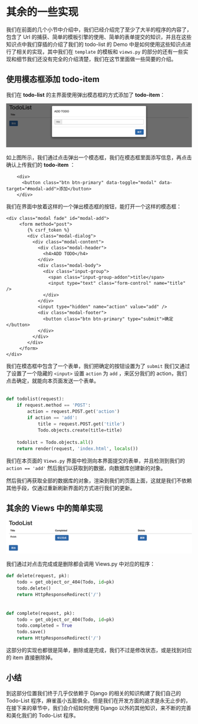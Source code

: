 # 其余的一些实现

我们在前面的几个小节中介绍中，我们已经介绍完了至少了大半的程序的内容了，包含了 Url 的捕获、简单的模板引擎的使用、简单的表单提交的知识，并且在这些知识点中我们穿插的介绍了我们的 todo-list 的 Demo 中是如何使用这些知识点进行了相关的实现，其中我们在 `template` 的模板和 `views.py` 的部分的还有一些实现和细节我们还没有完全的介绍清楚，我们在这节里面做一些简要的介绍。

## 使用模态框添加 todo-item

我们在 **todo-list** 的主界面使用弹出模态框的方式添加了 **todo-item**：

![model](chapter_8_zero_to_web_views/model.png)

如上图所示，我们通过点击弹出一个模态框，我们在模态框里面添写信息，再点击确认上传我们的 **todo-item** ：

``` django
    <div>
      <button class="btn btn-primary" data-toggle="modal" data-target="#modal-add">添加</button>
    </div>
```

我们在界面中放着这样的一个弹出模态框的按钮，能打开一个这样的模态框：

``` django
<div class="modal fade" id="modal-add">
     <form method="post">
        {% csrf_token %}
        <div class="modal-dialog">
          <div class="modal-content">
            <div class="modal-header">
              <h4>ADD TODO</h4>
            </div>
            <div class="modal-body">
              <div class="input-group">
                <span class="input-group-addon">title</span>
                <input type="text" class="form-control" name="title" />
              </div>
            </div>
            <input type="hidden" name="action" value="add" />
            <div class="modal-footer">
              <button class="btn btn-primary" type="submit">确定</button>
            </div>
          </div>
        </div>
     </form>
</div>
```

我们在模态框中包含了一个表单，我们把确定的按钮设置为了 `submit` 我们又通过了设置了一个隐藏的 `<input>` 设置 `action` 为 `add` ，来区分我们的 action，我们点击确定，就能向本页面发送一个表单。

``` python

def todolist(request):
    if request.method == 'POST':
        action = request.POST.get('action')
        if action == 'add':
            title = request.POST.get('title')
            Todo.objects.create(title=title)

    todolist = Todo.objects.all()
    return render(request, 'index.html', locals())

```

我们在本页面的 `Views.py` 界面中检测向本界面提交的表单，并且检测到我们的 `action == 'add'` 然后我们以获取到的数据，向数据库创建新的对象。

然后我们再获取全部的数据库的对象，渲染到我们的页面上面，这就是我们不依赖其他手段，仅通过重新刷新界面的方式进行我们的更新。

## 其余的 Views 中的简单实现 

![views](chapter_8_zero_to_web_views/usage.png)

我们通过对点击完成或是删除都会调用 Views.py 中对应的程序：

``` python
def delete(request, pk):
    todo = get_object_or_404(Todo, id=pk)
    todo.delete()
    return HttpResponseRedirect('/')


def complete(request, pk):
    todo = get_object_or_404(Todo, id=pk)
    todo.completed = True
    todo.save()
    return HttpResponseRedirect('/')
```

这部分的实现也都很是简单，删除或是完成，我们不过是修改状态，或是找到对应的 item 直接删除掉。

## 小结

到这部分位置我们终于几乎仅依赖于 Django 的相关的知识构建了我们自己的 Todo-List 程序，麻雀虽小五脏俱全。但是我们在开发方面的追求是永无止步的，在接下来的章节中，我们会介绍如何使用 Django 以外的其他知识，来不断的完善和美化我们的 Todo-List 程序。